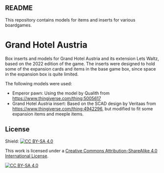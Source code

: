 README
------

This repository contains models for items and inserts for various boardgames.

# Grand Hotel Austria

Box inserts and models for Grand Hotel Austria and its extension Lets Waltz, based on the 2022 edition of the game.
The inserts were designed to hold some of the expansion cards and items in the base game box, since space in the expansion box is quite limited.

The following models were used:
  - Emperor pawn: Using the model by Qualith from https://www.thingiverse.com/thing:5005617
  - Grand Hotel Austria insert: Based on the SCAD design by Veritaas from https://www.thingiverse.com/thing:4942296, 
    but modified to fit some expansion items and meeple items.


License
-------
Shield: [![CC BY-SA 4.0][cc-by-sa-shield]][cc-by-sa]

This work is licensed under a
[Creative Commons Attribution-ShareAlike 4.0 International License][cc-by-sa].

[![CC BY-SA 4.0][cc-by-sa-image]][cc-by-sa]

[cc-by-sa]: http://creativecommons.org/licenses/by-sa/4.0/
[cc-by-sa-image]: https://licensebuttons.net/l/by-sa/4.0/88x31.png
[cc-by-sa-shield]: https://img.shields.io/badge/License-CC%20BY--SA%204.0-lightgrey.svg
